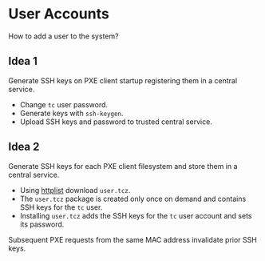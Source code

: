 # User Accounts

How to add a user to the system?

## Idea 1

Generate SSH keys on PXE client startup registering them in a central service.

* Change `tc` user password.
* Generate keys with `ssh-keygen`.
* Upload SSH keys and password to trusted central service.

## Idea 2

Generate SSH keys for each PXE client filesystem and store them in a central service.

* Using [httplist](http://wiki.tinycorelinux.net/wiki:netbooting) download `user.tcz`.
* The `user.tcz` package is created only once on demand and contains SSH keys for the `tc` user.
* Installing `user.tcz` adds the SSH keys for the `tc` user account and sets its password.

Subsequent PXE requests from the same MAC address invalidate prior SSH keys.
